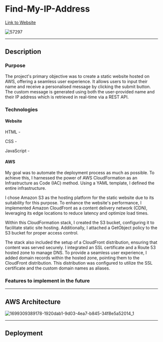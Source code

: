 # Find-My-IP-Address
[Link to Website](https://azr11.com/)

![57297](https://github.com/AzharR11/Find-My-IP-Address/assets/51958831/08bb55f1-e5d1-4aa3-92a8-018b9aa25c68)

---
## Description
### Purpose
The project's primary objective was to create a static website hosted on AWS, offering a seamless user experience. It allows users to input their name and receive a personalised message by clicking the submit button. The custom message is generated using both the user-provided name and their IP address which is retrieved in real-time via a REST API.
### Technologies
#### Website
HTML - 

CSS - 

JavaScript -

#### AWS
My goal was to automate the deployment process as much as possible. To achieve this, I harnessed the power of AWS CloudFormation as an Infrastructure as Code (IAC) method. Using a YAML template, I defined the entire infrastructure.

I chose Amazon S3 as the hosting platform for the static website due to its suitability for this purpose. To enhance the website's performance, I implemented Amazon CloudFront as a content delivery network (CDN), leveraging its edge locations to reduce latency and optimize load times.

Within this CloudFormation stack, I created the S3 bucket, configuring it to facilitate static site hosting. Additionally, I attached a GetObject policy to the S3 bucket for proper access control. 

The stack also included the setup of a CloudFront distribution, ensuring that content was served securely. I integrated an SSL certificate and a Route 53 hosted zone to manage DNS. To provide a seamless user experience, I added domain records within the hosted zone, pointing them to the CloudFront distribution. This distribution was configured to utilize the SSL certificate and the custom domain names as aliases.
### Features to implement in the future

---
## AWS Architecture
![1699309389178-1920dab1-9d03-4ea7-b845-34f8e5a52014_1](https://github.com/AzharR11/Find-My-IP-Address/assets/51958831/679efe1e-22f8-45fd-a9a2-cc9073bc0816)

---
## Deployment 









